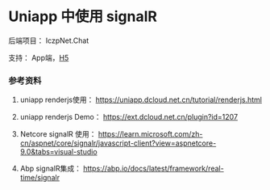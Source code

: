 # Uniapp 中使用 signalR

后端项目： IczpNet.Chat

支持： App端，[H5]()





### 参考资料

1. uniapp renderjs使用： https://uniapp.dcloud.net.cn/tutorial/renderjs.html
2. uniapp renderjs Demo： https://ext.dcloud.net.cn/plugin?id=1207

2. Netcore signalR 使用： https://learn.microsoft.com/zh-cn/aspnet/core/signalr/javascript-client?view=aspnetcore-9.0&tabs=visual-studio

3. Abp signalR集成： https://abp.io/docs/latest/framework/real-time/signalr
